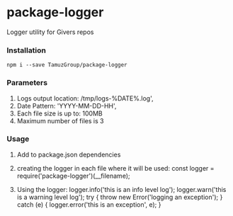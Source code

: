 # package-logger

Logger utility for Givers repos

### Installation
```npm i --save TamuzGroup/package-logger```

### Parameters
1. Logs output location: /tmp/logs-%DATE%.log',
2. Date Pattern: 'YYYY-MM-DD-HH',
3. Each file size is up to: 100MB
4. Maximum number of files is 3

### Usage
1. Add to package.json dependencies

2. creating the logger in each file where it will be used:
const logger = require('package-logger')(__filename);

3. Using the logger:
logger.info('this is an info level log');
logger.warn('this is a warning level log');
try { throw new Error('logging an exception'); }
catch (e) { logger.error('this is an exception', e); }
